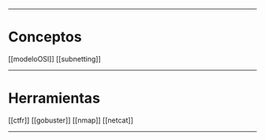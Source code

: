 
---
# Conceptos
[[modeloOSI]]
[[subnetting]]



---
# Herramientas
[[ctfr]]
[[gobuster]]
[[nmap]]
[[netcat]]

---

